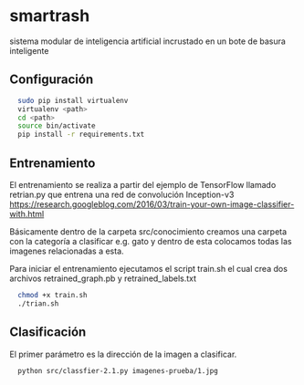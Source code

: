 # smartrash
sistema modular de inteligencia artificial incrustado en un bote de basura inteligente

## Configuración
```bash
  sudo pip install virtualenv
  virtualenv <path>
  cd <path>
  source bin/activate
  pip install -r requirements.txt
```

## Entrenamiento
El entrenamiento se realiza a partir del ejemplo de TensorFlow llamado retrian.py que entrena una red de convolución Inception-v3
https://research.googleblog.com/2016/03/train-your-own-image-classifier-with.html

Básicamente dentro de la carpeta src/conocimiento creamos una carpeta con la categoría a clasificar e.g. gato y dentro de esta colocamos todas las imagenes relacionadas a esta.

Para iniciar el entrenamiento ejecutamos el script train.sh el cual crea dos archivos retrained_graph.pb y retrained_labels.txt
```bash
  chmod +x train.sh
  ./trian.sh
```

## Clasificación
El primer parámetro es la dirección de la imagen a clasificar.
```bash
  python src/classfier-2.1.py imagenes-prueba/1.jpg
```

